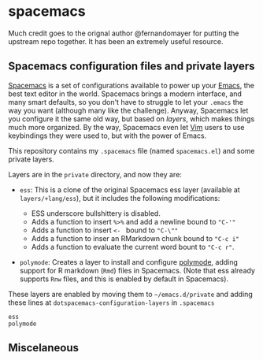 # spacemacs

Much credit goes to the orignal author @fernandomayer for putting the upstream repo together. It has been an extremely useful resource. 

## Spacemacs configuration files and private layers

[Spacemacs] is a set of configurations available to power up your
[Emacs], the best text editor in the world. Spacemacs brings a modern
interface, and many smart defaults, so you don't have to struggle to let
your `.emacs` the way you want (although many like the challenge).
Anyway, Spacemacs let you configure it the same old way, but based on
*layers*, which makes things much more organized. By the way, Spacemacs
even let [Vim] users to use keybindings they were used to, but
with the power of Emacs.

This repository contains my `.spacemacs` file (named `spacemacs.el`) and
some private layers.

Layers are in the `private` directory, and now they are:

- `ess`: This is a clone of the original Spacemacs ess layer
  (available at `layers/+lang/ess`), but it includes the following
  modifications:
  - ESS underscore bullshittery is disabled.
  - Adds a function to insert `%>%` and add a newline bound to `"C-'"`
  - Adds a function to insert `<- ` bound to `"C-\""`
  - Adds a function to inser an RMarkdown chunk bound to `"C-c i"`
  - Adds a function to evaluate the current word bount to `"C-c r"`.
  
- `polymode`: Creates a layer to install and configure [polymode],
  adding support for R markdown (`Rmd`) files in Spacemacs.
  (Note that ess already supports `Rnw` files, and this is enabled by
  default in Spacemacs).

These layers are enabled by moving them to `~/emacs.d/private` and adding
these lines at `dotspacemacs-configuration-layers` in `.spacemacs`

```
ess
polymode
```

## Miscelaneous

[polymode]: https://github.com/vspinu/polymode
[R Coding Standards]: https://cran.r-project.org/doc/manuals/R-ints.html#R-coding-standards
[Spacemacs]: http://spacemacs.org/
[Emacs]: https://www.gnu.org/software/emacs/
[Vim]: http://www.vim.org/
